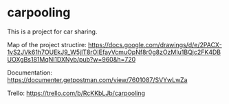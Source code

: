 # carpooling
This is a project for car sharing.

Map of the project structire: https://docs.google.com/drawings/d/e/2PACX-1vS2JVk61h7OUEkJ9_W5jlT8rOIEfayVcmuOpNf8r0g8zOzMIu1BQjc2FK4DBUOXgBs181MqNl1DXNyb/pub?w=960&h=720

Documentation:
https://documenter.getpostman.com/view/7601087/SVYwLwZa


Trello:
https://trello.com/b/RcKKbLJb/carpooling

